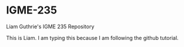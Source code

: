 # IGME-235
Liam Guthrie's IGME 235 Repository

This is Liam. I am typing this because I am following the github tutorial.
